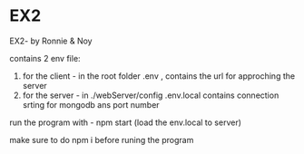 # EX2
EX2- by Ronnie &amp; Noy

contains 2 env file:
1. for the client - in the root folder .env , contains the url for approching the server
2. for the server - in ./webServer/config  .env.local contains connection srting for mongodb ans port number

run the program with - npm start (load the env.local to server)

make sure to do npm i before runing the program
